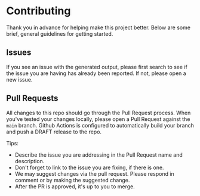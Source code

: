 # Contributing

Thank you in advance for helping make this project better. Below are some brief,
general guidelines for getting started. 

## Issues

If you see an issue with the generated output, please first search to see
if the issue you are having has already been reported. If not, please
open a new issue. 

## Pull Requests

All changes to this repo should go through the Pull Request process.
When you've tested your changes locally, please open a Pull Request
against the `main` branch. Github Actions is configured to automatically
build your branch and push a DRAFT release to the repo.

Tips:

- Describe the issue you are addressing in the Pull Request name and description.
- Don't forget to link to the issue you are fixing, if there is one.
- We may suggest changes via the pull request. Please respond in comment or by making the suggested change.
- After the PR is approved, it's up to you to merge. 
